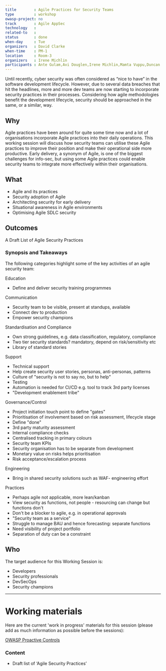 ```yaml
---
title        : Agile Practices for Security Teams
type         : workshop
owasp-project: no
track        : Agile AppSec
technology   :
related-to   :
status       : done
when-day     : Tue
organizers   : David Clarke
when-time    : PM-1
location     : Room-3
organizers   : Irene Michlin
participants : Ante Gulam,Avi Douglen,Irene Michlin,Mamta Vuppu,Duncan Hurwood,Stuart Gunter, Stephen de Vries, Don Gibson, Robert Morschel
---
```


Until recently, cyber security was often considered as “nice to have” in the software development lifecycle. However, due to several data breaches that hit the headlines, more and more dev teams are now starting to incorporate security practices in their processes.
Considering how agile methodologies benefit the development lifecycle, security should be approached in the same, or a similar, way.

## Why

Agile practices have been around for quite some time now and a lot of organisations incorporate Agile practices into their daily operations. This working session will discuss how security teams can utilise these Agile practices to improve their position and make their operational side more productive. Early delivery, a synonym of Agile, is one of the biggest challenges for info-sec, but using some Agile practices could enable security teams to integrate more effectively within their organisations.

## What

- Agile and its practices
- Security adoption of Agile
- Architecting security for early delivery
- Situational awareness in Agile environments
- Optimising Agile SDLC security 

## Outcomes

A Draft List of Agile Security Practices

### Synopsis and Takeaways

The following categories highlight some of the key activities of an agile security team:

Education
- Define and deliver security training programmes

Communication
- Security team to be visible, present at standups, available
- Connect dev to production
- Empower security champions

Standardisation and Compliance
- Own strong guidelines, e.g. data classification, regulatory, compliance
- Two tier security standards? mandatory, depend on risk/sensitivity etc
- Library of standard stories

Support
- Technical support
- Help create security user stories, personas, anti-personas, patterns
- Culture of "security is not to say no, but to help"
- Testing
- Automation is needed for CI/CD e.g. tool to track 3rd party licenses
- "Development enablement tribe"

Governance/Control
- Project initiation touch point to define "gates"
- Prioritisation of involvement based on risk assessment, lifecycle stage
- Define "done"
- 3rd party maturity assessment 
- Internal compliance checks
- Centralised tracking in primary colours
- Security team KPIs
- Security organisation has to be separate from development
- Monetary value on risks helps prioritisation
- Risk acceptance/escalation process

Engineering
- Bring in shared security solutions such as WAF- engineering effort

Practices
- Perhaps agile not applicable, more lean/kanban
- View security as functions, not people - resourcing can change but functions don't
- Don't be a blocker to agile, e.g. in operational approvals
- "Security team as a service"
- Struggle to manage BAU and hence forecasting: separate functions
- Need visibility of project portfolio
- Separation of duty can be a constraint

## Who

The target audience for this Working Session is:

- Developers
- Security professionals
- DevSecOps
- Security champions

--- 

# Working materials

Here are the current 'work in progress' materials for this session (please add as much information as possible before the sessions):

<a href="https://www.owasp.org/index.php/OWASP_Proactive_Controls#tab=OWASP_Proactive_Controls_2016">OWASP Proactive Controls</a>

### Content

- Draft list of ‘Agile Security Practices’
